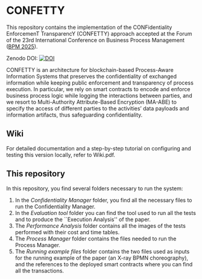 # CONFETTY

This repository contains the implementation of the CONFidentiality EnforcemenT TransparencY (CONFETTY) approach accepted at the Forum of the 23rd International Conference on Business Process Management ([BPM 2025](https://www.bpm2025seville.org/)).

Zenodo DOI: [![DOI](https://zenodo.org/badge/899737599.svg)](https://doi.org/10.5281/zenodo.15482587)

CONFETTY is an architecture for blockchain-based Process-Aware Information Systems that preserves the confidentiality of exchanged information while keeping public enforcement and transparency of process execution. In particular, we rely on smart contracts to encode and enforce business process logic while logging the interactions between parties, and we resort to Multi-Authority Attribute-Based Encryption (MA-ABE) to specify the access of different parties to the activities’ data payloads and information artifacts, thus safeguarding confidentiality.

## Wiki
For detailed documentation and a step-by-step tutorial on configuring and testing this version locally, refer to Wiki.pdf.

## This repository
In this repository, you find several folders necessary to run the system:
1. In the *Confidentiality Manager* folder, you find all the necessary files to run the Confidentiality Manager.
2. In the *Evaluation tool* folder you can find the tool used to run all the tests and to produce the ``Execution Analysis'' of the paper.
3. The *Performance Analysis* folder contains all the images of the tests performed with their cost and time tables.
4. The *Process Manager* folder contains the files needed to run the Process Manager.
5. The *Running example files* folder contains the two files used as inputs for the running example of the paper (an X-ray BPMN choreography), and the references to the deployed smart contracts where you can find all the transactions.

